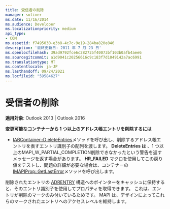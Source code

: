 ```yaml
---
title: 受信者の削除
manager: soliver
ms.date: 11/16/2014
ms.audience: Developer
ms.localizationpriority: medium
api_type:
- COM
ms.assetid: f7495030-e3b8-4c7c-9e19-284ba820e846
description: '最終更新日: 2011 年 7 月 23 日'
ms.openlocfilehash: 39ad9792fce6c282725f40073bf103b0afb4aee6
ms.sourcegitcommit: a1d9041c20256616c9c183f7d1049142a7ac6991
ms.translationtype: MT
ms.contentlocale: ja-JP
ms.lasthandoff: 09/24/2021
ms.locfileid: "59584627"
---
```

# <a name="deleting-a-recipient"></a>受信者の削除

  
  
**適用対象**: Outlook 2013 | Outlook 2016 
  
 **変更可能なコンテナーから 1 つ以上のアドレス帳エントリを削除するには**
  
- [IABContainer::D eleteEntries](iabcontainer-deleteentries.md)メソッドを呼び出し、削除するアドレス帳エントリを表すエントリ識別子の配列を渡します。 **DeleteEntries は** 、1 つ以上のMAPI_W_PARTIAL_COMPLETION削除できなかったという警告を返すメッセージを返す場合があります。 **HR_FAILED** マクロを使用してこの戻り値をテストし、問題の詳細が必要な場合は、コンテナーの [IMAPIProp::GetLastError](imapiprop-getlasterror.md)メソッドを呼び出します。 
    
削除されたエントリの [ADRENTRY](adrentry.md) 構造へのポインターをキャッシュに保持すると、そのエントリ識別子を使用してプロパティを取得できます。 これは、エントリが削除のマークのみ付いているためです。 MAPI は、デザインによってこれらのマークされたエントリへのアクセスレベルを維持します。 
  

